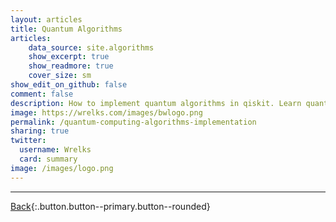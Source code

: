 ```yaml
---
layout: articles
title: Quantum Algorithms
articles:
    data_source: site.algorithms
    show_excerpt: true
    show_readmore: true
    cover_size: sm
show_edit_on_github: false
comment: false
description: How to implement quantum algorithms in qiskit. Learn quantum computing algorithm applications and how to use them with IBM Quantum Computers. Qiskit IBM.
image: https://wrelks.com/images/bwlogo.png
permalink: /quantum-computing-algorithms-implementation
sharing: true
twitter:
  username: Wrelks
  card: summary
image: /images/logo.png
---
```


<div class="article__content" markdown="1">

---

[Back](https://wrelks.com){:.button.button--primary.button--rounded}

</div>
